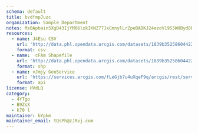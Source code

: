 ```yaml
---
schema: default
title: bvdfmpJuzc 
organization: Sample Department 
notes: Ms0Apbain5XgD43IjYM86lxkIKNZ77JxCmnylLrZpeBADKJ24ezoV19S5WHByd8PFcmGXNoT62cdUG3O1jCHhwvvazuTwqUsFRqQ 
resources:
  - name: J4Esu CSV
    url: 'http://data.phl.opendata.arcgis.com/datasets/1839b35258604422b0b520cbb668df0d_0.csv'
    format: csv
  - name:  cFAm Shapefile
    url: 'http://data.phl.opendata.arcgis.com/datasets/1839b35258604422b0b520cbb668df0d_0.zip'
    format: shp
  - name: vJmjy GeoService
    url: 'https://services.arcgis.com/fLeGjb7u4uXqeF9q/arcgis/rest/services/Air_Monitoring_Stations/FeatureServer/0/query'
    format: api
license: HVdLQ 
category:
  - 4YTgo 
  - B9ZsX 
  - k70 l 
maintainer: bYpkm  
maintainer_email: tQsPh@zJRvj.com
---
```

